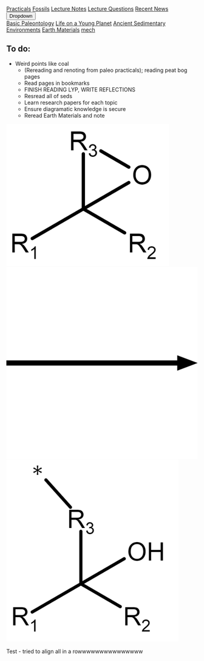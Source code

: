 <a name="top"></a>

<div class="navbar">
  <a href="Practicals">Practicals</a>
  <a href="fossils">Fossils</a>
  <a href="LectureNotes">Lecture Notes</a>
  <a href="LectureQs">Lecture Questions</a>
  <a href="RecentNews">Recent News</a>
  <div class="dropdown">
    <button class="dropbtn">Dropdown 
      <i class="fa fa-caret-down"></i>
    </button>
    <div class="dropdown-content">
      <a href="basicpaleo">Basic Paleontology</a>
      <a href="LYP">Life on a Young Planet</a>
      <a href="AncientSeds">Ancient Sedimentary Environments</a>
      <a href="EarthMaterials">Earth Materials</a>
      <a href="mech">mech</a>
    </div>
  </div> 
</div>



## To do:
* Weird points like coal
   * (Rereading and renoting from paleo practicals); reading peat bog pages
   * Read pages in bookmarks
   * FINISH READING LYP, WRITE REFLECTIONS
   * Resread all of seds
   * Learn research papers for each topic
   * Ensure diagramatic knowledge is secure
   * Reread Earth Materials and note



<div id="wide">
  <div class ="baby"><img src="/mechanism_images/1,2.png" alt="Snow"></div>
  <div class ="baby"> <arbutton onclick="myFunction()"><img src="/mechanism_images/Arrow.png" alt="Forest" class="image"></arbutton>
      <div id="1" style="display:none;">
        Some new text
      </div> </div>
  <div class ="baby"><img src="/mechanism_images/1.png" alt="Mountains" ></div>
</div>




Test - tried to align all in a rowwwwwwwwwwwwwww




<script>
function myFunction() {
  var x = document.getElementById("1");
  if (x.style.display === "none") {
    x.style.display = "block";
  } else {
    x.style.display = "none";
  }
}
</script>
